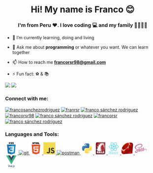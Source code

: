 <h1 align="center">Hi! My name is Franco 😊</h1>
<h3 align="center">I'm from Peru ♥️. I love coding 💻 and my family 👨‍👩‍👦‍👦</h3>

- 🌱 I’m currently learning, doing and living

- 💬 Ask me about **programming** or whatever you want. We can learn together

- 📫 How to reach me **francorsr98@gmail.com**

- ⚡ Fun fact: ⚽ & 📚

<img src="https://github-readme-stats.vercel.app/api/top-langs/?username=Franco-Sanchez&layout=compact&theme=radical" />

<img src="https://github-readme-stats.vercel.app/api?username=Franco-Sanchez&show_icons=true&theme=radical" />

<h3 align="left">Connect with me:</h3>
<p align="left">
<a href="https://codepen.io/francosanchezrodriguez" target="blank"><img align="center" src="https://cdn.jsdelivr.net/npm/simple-icons@3.0.1/icons/codepen.svg" alt="francosanchezrodriguez" height="30" width="40" /></a>
<a href="https://twitter.com/franrsr" target="blank"><img align="center" src="https://cdn.jsdelivr.net/npm/simple-icons@3.0.1/icons/twitter.svg" alt="franrsr" height="30" width="40" /></a>
<a href="https://www.linkedin.com/in/franco-s%C3%A1nchez-rodr%C3%ADguez/" target="blank"><img align="center" src="https://cdn.jsdelivr.net/npm/simple-icons@3.0.1/icons/linkedin.svg" alt="franco sánchez rodríguez" height="30" width="40" /></a>
<a href="https://codesandbox.io/u/francorsr98" target="blank"><img align="center" src="https://cdn.jsdelivr.net/npm/simple-icons@3.0.1/icons/codesandbox.svg" alt="francorsr98" height="30" width="40" /></a>
<a href="https://www.facebook.com/francorsr98/" target="blank"><img align="center" src="https://cdn.jsdelivr.net/npm/simple-icons@3.0.1/icons/facebook.svg" alt="franco sánchez rodríguez" height="30" width="40" /></a>
<a href="https://www.instagram.com/francorsr/" target="blank"><img align="center" src="https://cdn.jsdelivr.net/npm/simple-icons@3.0.1/icons/instagram.svg" alt="francorsr" height="30" width="40" /></a>
<a href="https://www.youtube.com/channel/UC6GsRE2OKssYsLJmf6lrz6Q" target="blank"><img align="center" src="https://cdn.jsdelivr.net/npm/simple-icons@3.0.1/icons/youtube.svg" alt="franco sánchez rodríguez" height="30" width="40" /></a>
</p>

<h3 align="left">Languages and Tools:</h3>
<p align="left"> <a href="https://www.w3schools.com/css/" target="_blank"> <img src="https://raw.githubusercontent.com/devicons/devicon/master/icons/css3/css3-original-wordmark.svg" alt="css3" width="40" height="40"/> </a> <a href="https://git-scm.com/" target="_blank"> <img src="https://www.vectorlogo.zone/logos/git-scm/git-scm-icon.svg" alt="git" width="40" height="40"/> </a> <a href="https://www.w3.org/html/" target="_blank"> <img src="https://raw.githubusercontent.com/devicons/devicon/master/icons/html5/html5-original-wordmark.svg" alt="html5" width="40" height="40"/> </a> <a href="https://developer.mozilla.org/en-US/docs/Web/JavaScript" target="_blank"> <img src="https://raw.githubusercontent.com/devicons/devicon/master/icons/javascript/javascript-original.svg" alt="javascript" width="40" height="40"/> </a> <a href="https://postman.com" target="_blank"> <img src="https://www.vectorlogo.zone/logos/getpostman/getpostman-icon.svg" alt="postman" width="40" height="40"/> </a> <a href="https://www.python.org" target="_blank"> <img src="https://raw.githubusercontent.com/devicons/devicon/master/icons/python/python-original.svg" alt="python" width="40" height="40"/> </a> <a href="https://rubyonrails.org" target="_blank"> <img src="https://raw.githubusercontent.com/devicons/devicon/master/icons/rails/rails-original-wordmark.svg" alt="rails" width="40" height="40"/> </a> <a href="https://reactjs.org/" target="_blank"> <img src="https://raw.githubusercontent.com/devicons/devicon/master/icons/react/react-original-wordmark.svg" alt="react" width="40" height="40"/> </a> <a href="https://www.ruby-lang.org/en/" target="_blank"> <img src="https://raw.githubusercontent.com/devicons/devicon/master/icons/ruby/ruby-original.svg" alt="ruby" width="40" height="40"/> </a> <a href="https://sass-lang.com" target="_blank"> <img src="https://raw.githubusercontent.com/devicons/devicon/master/icons/sass/sass-original.svg" alt="sass" width="40" height="40"/> </a> <a href="https://vuejs.org/" target="_blank"> <img src="https://raw.githubusercontent.com/devicons/devicon/master/icons/vuejs/vuejs-original-wordmark.svg" alt="vuejs" width="40" height="40"/> </a> </p>
